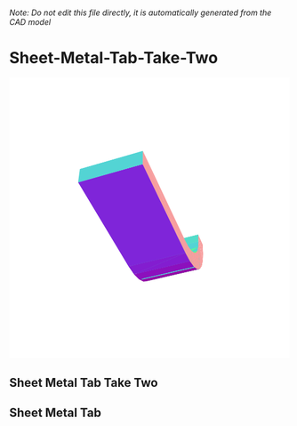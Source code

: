 ###### Note: Do not edit this file directly, it is automatically generated from the CAD model

# Sheet-Metal-Tab-Take-Two

![](/project.svg)

## Sheet Metal Tab Take Two


## Sheet Metal Tab


